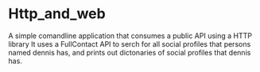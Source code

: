 # Http_and_web
A simple comandline application that consumes a public API using a HTTP library
It uses a FullContact API to serch for all social profiles  that persons named dennis has, and prints out dictonaries of social profiles that dennis has.
